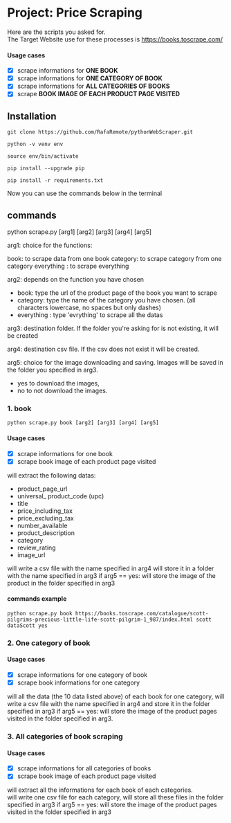 # Project: Price Scraping

Here are the scripts you asked for.  
The Target Website use for these processes is https://books.toscrape.com/
  
#### Usage cases

- [x] scrape informations for __ONE BOOK__
- [x] scrape informations for __ONE CATEGORY OF BOOK__
- [x] scrape informations for __ALL CATEGORIES OF BOOKS__
- [x] scrape __BOOK IMAGE OF EACH PRODUCT PAGE VISITED__
  
## Installation

```
git clone https://github.com/RafaRemote/pythonWebScraper.git
```
```
python -v venv env
```
```
source env/bin/activate
```
```
pip install --upgrade pip
```
```
pip install -r requirements.txt
```

Now you can use the commands below in the terminal

## commands 

python scrape.py [arg1] [arg2] [arg3] [arg4] [arg5]

arg1: choice for the functions:

book: to scrape data from one book
category: to scrape category from one category
everything : to scrape everything

arg2: depends on the function you have chosen
- book: type the url of the product page of the book you want to scrape
- category: type the name of the category you have chosen. (all characters lowercase, no spaces but only dashes)
- everything : type 'evrything' to scrape all the datas 

arg3: destination folder. If the folder you're asking for is not existing, it will be created

arg4: destination csv file. If the csv does not exist it will be created.

arg5: choice for the image downloading and saving. Images will be saved in the folder you specified in arg3.

- yes to download the images,
- no to not download the images.

### 1. book
```
python scrape.py book [arg2] [arg3] [arg4] [arg5]
```

#### Usage cases
- [x] scrape informations for one book
- [x] scrape book image of each product page visited

will extract the following datas:

* product_page_url
* universal_ product_code (upc)
* title
* price_including_tax
* price_excluding_tax
* number_available
* product_description
* category
* review_rating
* image_url

will write a csv file with the name specified in arg4
will store it in a folder with the name specified in arg3
if arg5 == yes: will store the image of the product in the folder specified in arg3
  
#### commands example

```
python scrape.py book https://books.toscrape.com/catalogue/scott-pilgrims-precious-little-life-scott-pilgrim-1_987/index.html scott dataScott yes
```

### 2. One category of book
#### Usage cases
- [x] scrape informations for one category of book
- [x] scrape book informations for one category

will all the data (the 10 data listed above) of each book for one category, 
will write a csv file with the name specified in arg4 and store it in the folder specified in arg3 
if arg5 == yes: will store the image of the product pages visited in the folder specified in arg3.

### 3. All categories of book scraping
#### Usage cases
- [x] scrape informations for all categories of books
- [x] scrape book image of each product page visited

will extract all the informations for each book of each categories.  
will write one csv file for each category, 
will store all these files in the folder specified in arg3
if arg5 == yes: will store the image of the product pages visited in the folder specified in arg3
